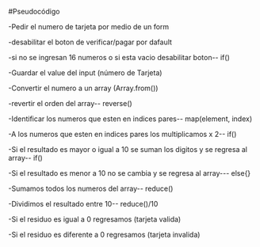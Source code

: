 #Pseudocódigo

-Pedir el numero de tarjeta por medio de un form

-desabilitar el boton de verificar/pagar por dafault

-si no se ingresan 16 numeros o si esta vacio desabilitar boton-- if()

-Guardar el value del input (número de Tarjeta)

-Convertir el numero a un array (Array.from())

-revertir el orden del array-- reverse()

-Identificar los numeros que esten en indices pares-- map(element, index)

-A los numeros que esten en indices pares los multiplicamos x 2-- if()

-Si el resultado es mayor o igual a 10 se suman los digitos y se regresa al array-- if() 

-Si el resultado es menor a 10 no se cambia y se regresa al array--- else{}

-Sumamos todos los numeros del array-- reduce()

-Dividimos el resultado entre 10-- reduce()/10

-Si el residuo es igual a 0 regresamos (tarjeta valida)

-Si el residuo es diferente a 0 regresamos (tarjeta invalida)

<!-- Revisar implementación para el boton desabilitado
Materialize.toast('I am a toast!', 3000, 'rounded') -->


<!-- Funciones:
-función que desabilita boton (por default y por condición)
Revisar si se necesitan mas funciones
-función que valida tarjeta -->
